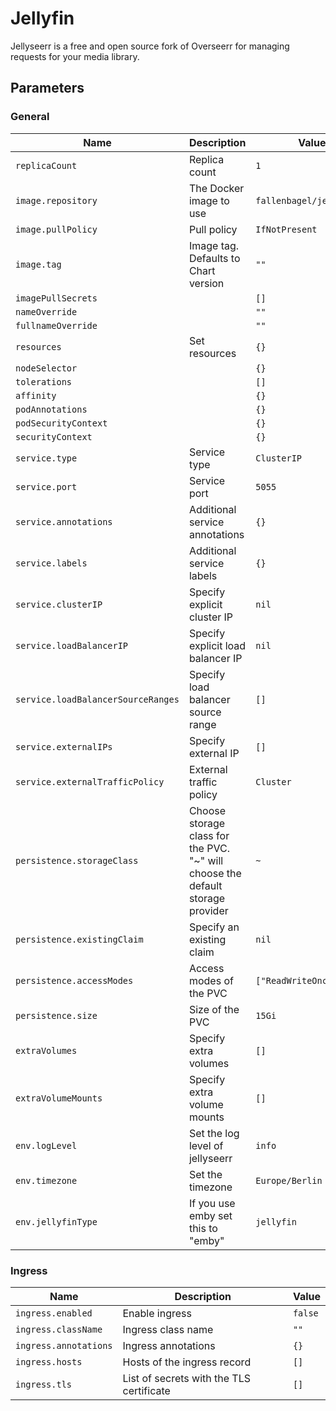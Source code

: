 # Jellyfin

Jellyseerr is a free and open source fork of Overseerr for managing requests for your media library.

## Parameters

### General

| Name                               | Description                                                                    | Value                    |
| ---------------------------------- | ------------------------------------------------------------------------------ | ------------------------ |
| `replicaCount`                     | Replica count                                                                  | `1`                      |
| `image.repository`                 | The Docker image to use                                                        | `fallenbagel/jellyseerr` |
| `image.pullPolicy`                 | Pull policy                                                                    | `IfNotPresent`           |
| `image.tag`                        | Image tag. Defaults to Chart version                                           | `""`                     |
| `imagePullSecrets`                 |                                                                                | `[]`                     |
| `nameOverride`                     |                                                                                | `""`                     |
| `fullnameOverride`                 |                                                                                | `""`                     |
| `resources`                        | Set resources                                                                  | `{}`                     |
| `nodeSelector`                     |                                                                                | `{}`                     |
| `tolerations`                      |                                                                                | `[]`                     |
| `affinity`                         |                                                                                | `{}`                     |
| `podAnnotations`                   |                                                                                | `{}`                     |
| `podSecurityContext`               |                                                                                | `{}`                     |
| `securityContext`                  |                                                                                | `{}`                     |
| `service.type`                     | Service type                                                                   | `ClusterIP`              |
| `service.port`                     | Service port                                                                   | `5055`                   |
| `service.annotations`              | Additional service annotations                                                 | `{}`                     |
| `service.labels`                   | Additional service labels                                                      | `{}`                     |
| `service.clusterIP`                | Specify explicit cluster IP                                                    | `nil`                    |
| `service.loadBalancerIP`           | Specify explicit load balancer IP                                              | `nil`                    |
| `service.loadBalancerSourceRanges` | Specify load balancer source range                                             | `[]`                     |
| `service.externalIPs`              | Specify external IP                                                            | `[]`                     |
| `service.externalTrafficPolicy`    | External traffic policy                                                        | `Cluster`                |
| `persistence.storageClass`         | Choose storage class for the PVC. "~" will choose the default storage provider | `~`                      |
| `persistence.existingClaim`        | Specify an existing claim                                                      | `nil`                    |
| `persistence.accessModes`          | Access modes of the PVC                                                        | `["ReadWriteOnce"]`      |
| `persistence.size`                 | Size of the PVC                                                                | `15Gi`                   |
| `extraVolumes`                     | Specify extra volumes                                                          | `[]`                     |
| `extraVolumeMounts`                | Specify extra volume mounts                                                    | `[]`                     |
| `env.logLevel`                     | Set the log level of jellyseerr                                                | `info`                   |
| `env.timezone`                     | Set the timezone                                                               | `Europe/Berlin`          |
| `env.jellyfinType`                 | If you use emby set this to "emby"                                             | `jellyfin`               |

### Ingress

| Name                  | Description                              | Value   |
| --------------------- | ---------------------------------------- | ------- |
| `ingress.enabled`     | Enable ingress                           | `false` |
| `ingress.className`   | Ingress class name                       | `""`    |
| `ingress.annotations` | Ingress annotations                      | `{}`    |
| `ingress.hosts`       | Hosts of the ingress record              | `[]`    |
| `ingress.tls`         | List of secrets with the TLS certificate | `[]`    |
